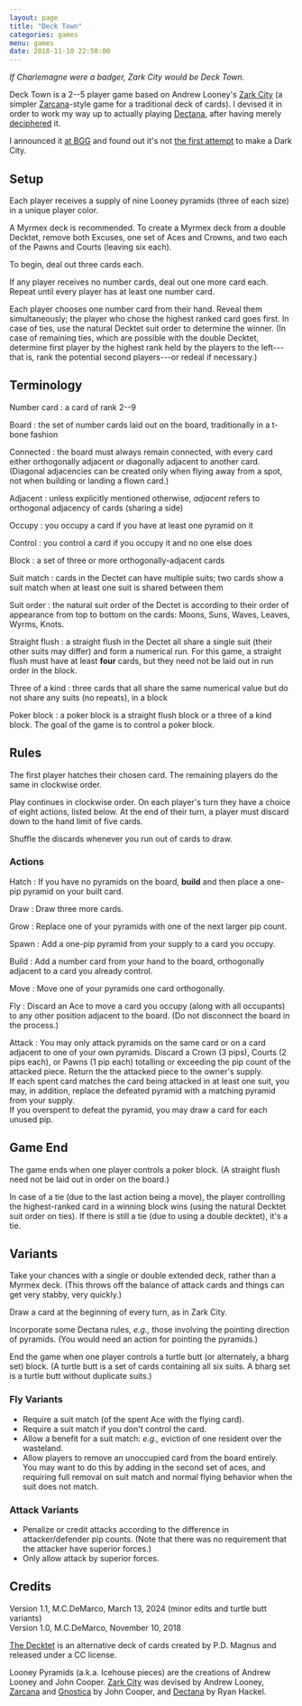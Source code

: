 ```yaml
---
layout: page
title: "Deck Town"
categories: games
menu: games
date: 2018-11-10 22:50:00
---
```


*If Charlemagne were a badger, Zark City would be Deck Town.*

Deck Town is a 2--5 player game based on Andrew Looney's [Zark City](https://boardgamegeek.com/boardgame/35003/zark-city) (a simpler [Zarcana](https://boardgamegeek.com/boardgame/10996/zarcana)-style game for a traditional deck of cards).  I devised it in order to work my way up to actually playing [Dectana](https://boardgamegeek.com/boardgame/60015/dectana), after having merely [deciphered](/games/decktet/dectana/) it.

I announced it [at BGG](https://boardgamegeek.com/thread/2100252/deck-town-wip) and found out it's not [the first attempt](https://boardgamegeek.com/thread/943769/wip-needs-playtesting-dusting-and-badgers-raft-cit) to make a Dark City.

## Setup

Each player receives a supply of nine Looney pyramids (three of each size) in a unique player color.

A Myrmex deck is recommended.  To create a Myrmex deck from a double Decktet, remove both Excuses, one set of Aces and Crowns, and two each of the Pawns and Courts (leaving six each).

To begin, deal out three cards each.

If any player receives no number cards, deal out one more card each.  Repeat until every player has at least one number card.  

Each player chooses one number card from their hand.  Reveal them simultaneously; the player who chose the highest ranked card goes first.  In case of ties, use the natural Decktet suit order to determine the winner.  (In case of remaining ties, which are possible with the double Decktet, determine first player by the highest rank held by the players to the left---that is, rank the potential second players---or redeal if necessary.)

## Terminology

Number card
: a card of rank 2--9

Board
: the set of number cards laid out on the board, traditionally in a t-bone fashion

Connected
: the board must always remain connected, with every card either orthogonally adjacent or diagonally adjacent to another card.  (Diagonal adjacencies can be created only when flying away from a spot, not when building or landing a flown card.)

Adjacent
: unless explicitly mentioned otherwise, *adjacent* refers to orthogonal adjacency of cards (sharing a side)

Occupy
: you occupy a card if you have at least one pyramid on it

Control
: you control a card if you occupy it and no one else does

Block
: a set of three or more orthogonally-adjacent cards

Suit match
: cards in the Dectet can have multiple suits; two cards show a suit match when at least one suit is shared between them

Suit order
: the natural suit order of the Dectet is according to their order of appearance from top to bottom on the cards:  Moons, Suns, Waves, Leaves, Wyrms, Knots.

Straight flush
: a straight flush in the Dectet all share a single suit (their other suits may differ) and form a numerical run.  For this game, a straight flush must have at least **four** cards, but they need not be laid out in run order in the block.

Three of a kind
: three cards that all share the same numerical value but do not share any suits (no repeats), in a block

Poker block
: a poker block is a straight flush block or a three of a kind block.  The goal of the game is to control a poker block.

## Rules

The first player hatches their chosen card.  The remaining players do the same in clockwise order.

Play continues in clockwise order.  On each player's turn they have a choice of eight actions, listed below.  At the end of their turn, a player must discard down to the hand limit of five cards.

Shuffle the discards whenever you run out of cards to draw.

### Actions

Hatch
: If you have no pyramids on the board, **build** and then place a one-pip pyramid on your built card.

Draw
: Draw three more cards.

Grow
: Replace one of your pyramids with one of the next larger pip count.

Spawn
: Add a one-pip pyramid from your supply to a card you occupy.

Build
: Add a number card from your hand to the board, orthogonally adjacent to a card you already control.

Move
: Move one of your pyramids one card orthogonally.

Fly
: Discard an Ace to move a card you occupy (along with all occupants) to any other position adjacent to the board.  (Do not disconnect the board in the process.)

Attack
: You may only attack pyramids on the same card or on a card adjacent to one of your own pyramids.  Discard a Crown (3 pips), Courts (2 pips each), or Pawns (1 pip each) totalling or exceeding the pip count of the attacked piece.  Return the the attacked piece to the owner's supply.    
If each spent card matches the card being attacked in at least one suit, you may, in addition, replace the defeated pyramid with a matching pyramid from your supply.    
If you overspent to defeat the pyramid, you may draw a card for each unused pip.    
  
## Game End

The game ends when one player controls a poker block.  (A straight flush need not be laid out in order on the board.)

In case of a tie (due to the last action being a move), the player controlling the highest-ranked card in a winning block wins (using the natural Decktet suit order on ties).  If there is still a tie (due to using a double decktet), it's a tie.

## Variants

Take your chances with a single or double extended deck, rather than a Myrmex deck.  (This throws off the balance of attack cards and things can get very stabby, very quickly.)

Draw a card at the beginning of every turn, as in Zark City.

Incorporate some Dectana rules, *e.g.,* those involving the pointing direction of pyramids.  (You would need an action for pointing the pyramids.)

End the game when one player controls a turtle butt (or alternately, a bharg set) block.  (A turtle butt is a set of cards containing all six suits.  A bharg set is a turtle butt without duplicate suits.)

### Fly Variants

* Require a suit match (of the spent Ace with the flying card).
* Require a suit match if you don't control the card.
* Allow a benefit for a suit match: *e.g.,* eviction of one resident over the wasteland.
* Allow players to remove an unoccupied card from the board entirely.  You may want to do this by adding in the second set of aces, and requiring full removal on suit match and normal flying behavior when the suit does not match.

### Attack Variants

* Penalize or credit attacks according to the difference in attacker/defender pip counts.  (Note that there was no requirement that the attacker have superior forces.)
* Only allow attack by superior forces.

## Credits

Version 1.1, M.C.DeMarco, March 13, 2024 (minor edits and turtle butt variants)  
Version 1.0, M.C.DeMarco, November 10, 2018   

[The Decktet](http://www.decktet.com) is an alternative deck of cards created by P.D. Magnus and released under a CC license.

Looney Pyramids (a.k.a. Icehouse pieces) are the creations of Andrew Looney and John Cooper. 
[Zark City](https://boardgamegeek.com/boardgame/35003/zark-city) was devised by Andrew Looney,
[Zarcana](https://boardgamegeek.com/boardgame/10996/zarcana) and [Gnostica](https://boardgamegeek.com/boardgame/9629/gnostica) by John Cooper,
and [Dectana](https://boardgamegeek.com/boardgame/60015/dectana) by Ryan Hackel.
